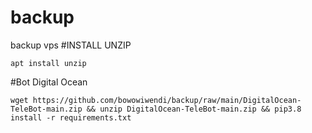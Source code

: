 # backup
backup vps
#INSTALL UNZIP
<pre><code>apt install unzip</code></pre>
#Bot Digital Ocean
<pre><code>wget https://github.com/bowowiwendi/backup/raw/main/DigitalOcean-TeleBot-main.zip && unzip DigitalOcean-TeleBot-main.zip && pip3.8 install -r requirements.txt</code></pre>
